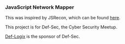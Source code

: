 ### JavaScript Network Mapper

This was inspired by JSRecon, which can be found [here](http://www.andlabs.org/tools/jsrecon.html).

This project is for Def-Sec, the Cyber Security Meetup.

[Def-Logix](http://www.def-logix.com) is the sponsor of Def-Sec.
